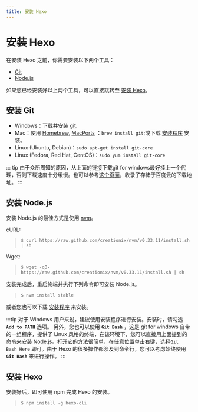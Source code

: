 ```yaml
---
title: 安装 Hexo
---
```

# 安装 Hexo

在安装 Hexo 之前，你需要安装以下两个工具：

- [Git](https://git-scm.com/)
- [Node.js](https://git-scm.com/)

如果您已经安装好以上两个工具，可以直接跳转至 [安装 Hexo](/1-Hexo-install-and-config/1-2-install-hexo.html#安装-hexo-2)。

## 安装 Git

- Windows：下载并安装 [git](https://git-scm.com/download/win).
- Mac：使用 [Homebrew](http://mxcl.github.com/homebrew/), [MacPorts](http://www.macports.org/) ：`brew install git`;或下载 [安装程序](http://sourceforge.net/projects/git-osx-installer/) 安装。
- Linux (Ubuntu, Debian)：`sudo apt-get install git-core`
- Linux (Fedora, Red Hat, CentOS)：`sudo yum install git-core`

::: tip
由于众所周知的原因，从上面的链接下载git for windows最好挂上一个代理，否则下载速度十分缓慢。也可以参考[这个页面](https://github.com/waylau/git-for-win)，收录了存储于百度云的下载地址。
:::

## 安装 Node.js

安装 Node.js 的最佳方式是使用 [nvm](https://github.com/creationix/nvm)。

cURL:

>`$ curl https://raw.github.com/creationix/nvm/v0.33.11/install.sh | sh`

Wget:

>`$ wget -qO- https://raw.github.com/creationix/nvm/v0.33.11/install.sh | sh`

安装完成后，重启终端并执行下列命令即可安装 Node.js。

>`$ nvm install stable`

或者您也可以下载 [安装程序](http://nodejs.org/) 来安装。

:::tip
对于 Windows 用户来说，建议使用安装程序进行安装。安装时，请勾选 **`Add to PATH`** 选项。
另外，您也可以使用 **`Git Bash`** ，这是 git  for  windows 自带的一组程序，提供了 Linux 风格的终端，在该环境下，您可以直接用上面提到的命令来安装 Node.js。打开它的方法很简单，在任意位置单击右键，选择`Git  Bash Here` 即可。由于 Hexo 的很多操作都涉及到命令行，您可以考虑始终使用 **`Git Bash`** 来进行操作。
:::

## 安装 Hexo

安装好后，即可使用 npm 完成 Hexo 的安装。
>`$ npm install -g hexo-cli`
